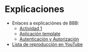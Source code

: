 # Explicaciones

* Enlaces a explicaciónes de BBB:
  * [Actividad 1](https://bigbluebutton.linti.unlp.edu.ar/playback/presentation/2.3/1a30de636135dca645d3b27190710d3428088206-1630355922625)
  * [Aplicación template](https://bigbluebutton.linti.unlp.edu.ar/playback/presentation/2.3/1a30de636135dca645d3b27190710d3428088206-1632169059718)
  * [Autenticación y Autorización](https://bigbluebutton.linti.unlp.edu.ar/playback/presentation/2.3/1a30de636135dca645d3b27190710d3428088206-1633006209401)
* [Lista de reproducción en YouTube](https://www.youtube.com/playlist?list=PLoAHbAorw7aaf0s6PRbHeXdea2qdZKssH)


